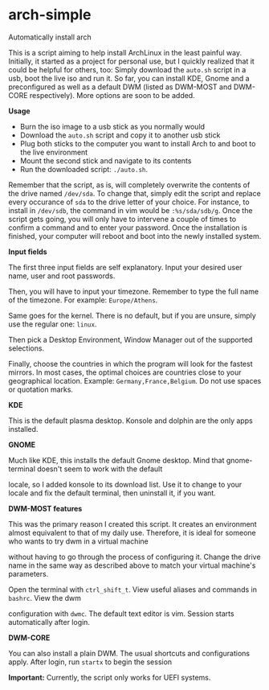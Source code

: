 # arch-simple
Automatically install arch

This is a script aiming to help install ArchLinux in the least painful way. Initially, it started as a project for 
personal use, but I quickly realized that it could be helpful for others, too: 
Simply download the <code>auto.sh</code> script in a usb, boot the live iso and run it. So far, you can
install KDE, Gnome and a preconfigured as well as a default DWM (listed as DWM-MOST and DWM-CORE respectively). More options are soon to be added. 

**Usage**

* Burn the iso image to a usb stick as you normally would
* Download the <code>auto.sh</code> script and copy it to another usb stick
* Plug both sticks to the computer you want to install Arch to and boot to the live environment
* Mount the second stick and navigate to its contents
* Run the downloaded script: <code>./auto.sh</code>. 

Remember that the script, as is, will completely overwrite the contents of the drive named <code>/dev/sda</code>. To change that, simply edit the script and replace every occurance
of <code>sda</code> to the drive letter of your choice. For instance, to install in <code>/dev/sdb</code>, the command in vim would be <code>:%s/sda/sdb/g</code>.
Once the script gets going, you will only have to intervene a couple of times to confirm a command and to enter your password. Once the installation is finished, your computer will reboot
and boot into the newly installed system.

**Input fields**

 The first three input fields are self explanatory. Input your desired user name, user and root passwords. 
 
 Then, you will have to input your timezone. Remember to type the full name of the timezone. For example: <code>Europe/Athens</code>. 
 
 Same goes for the kernel. There is no default, but if you are unsure, simply use the regular one: <code>linux</code>.
 
 Then pick a Desktop Environment, Window Manager out of the supported selections.
 
 Finally, choose the countries in which the program will look for the fastest mirrors. In most cases, the optimal choices are countries close to your geographical location.
 Example: <code>Germany,France,Belgium</code>. Do not use spaces or quotation marks.
 
   **KDE**

 This is the default plasma desktop. Konsole and dolphin are the only apps installed.

 **GNOME**
 
 Much like KDE, this installs the default Gnome desktop. Mind that gnome-terminal doesn't seem to work with the default

 locale, so I added konsole to its download list. Use it to change to your locale and fix the default terminal, then uninstall it, if you want.

 **DWM-MOST features**
 
 This was the primary reason I created this script. It creates an environment almost equivalent to that of my daily use. Therefore, it is ideal for someone who        wants to try dwm in a virtual machine

 without having to go through the process of configuring it. Change the drive name in the same way as described above to match your virtual machine's parameters.

 Open the terminal with <code>ctrl_shift_t</code>. View useful aliases and commands in <code>bashrc</code>. View the dwm

 configuration with <code>dwmc</code>. The default text editor is vim. Session starts automatically after login.

 **DWM-CORE**

 You can also install a plain DWM. The usual shortcuts and configurations apply. After login, run <code>startx</code> to begin the session

 **Important:** Currently, the script only works for UEFI systems.
 
 
